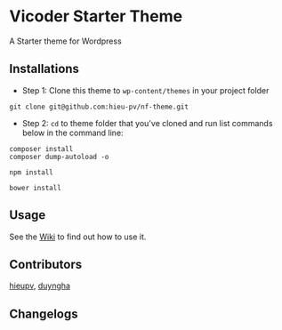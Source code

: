 
# Vicoder Starter Theme
A Starter theme for Wordpress

## Installations

* Step 1: Clone this theme to `wp-content/themes` in your project folder
```
git clone git@github.com:hieu-pv/nf-theme.git
```

* Step 2: `cd` to theme folder that you've cloned and run list commands below in the command line:
```
composer install
composer dump-autoload -o
```

```
npm install
```

```
bower install
```


## Usage
See the [Wiki](https://github.com/hieu-pv/nf-theme/wiki) to find out how to use it.

## Contributors
[hieupv](https://github.com/hieu-pv), [duyngha](https://github.com/duyngha)

## Changelogs
